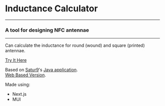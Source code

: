 # Inductance Calculator

---
### A tool for designing NFC antennae

---

Can calculate the inductance for round (wound) and square (printed) antennae.

[Try It Here](https://inductance-calculator-spa.vercel.app/)

Based on [Satur9](https://forum.dangerousthings.com/u/satur9/summary)'s [Java application](https://forum.dangerousthings.com/t/coil-inductance-capacitance-calculators-java/19102). <br />
[Web Based Version](https://github.com/michaelfaith84/inductance_calculator_spa).

Made using:
 - Next.js
 - MUI